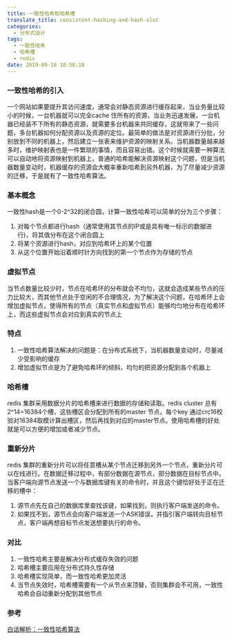 ```yaml
---
title: 一致性哈希和哈希槽
translate_title: consistent-hashing-and-hash-slot
categories:
  - 分布式设计
tags:
  - 一致性哈希
  - 哈希槽
  - redis
date: 2019-09-18 18:58:18
---
```


### 一致性哈希的引入
一个网站如果要提升其访问速度，通常会对静态资源进行缓存起来，当业务量比较小的时候，一台机器就可以完全cache 住所有的资源，当业务迅速发展，一台机器已经装不下所有的静态资源，就需要多台机器来共同缓存，这就带来了一些问题，多台机器如何分配资源以及资源的定位。最简单的做法是对资源进行分批，分别放到不同的机器上，然后建立一张表来维护资源的映射关系。当机器数量越来越多时，维护映射表也是一件繁琐的事情，而且容易出错。这个时候就需要一种算法可以自动地将资源映射到机器上，普通的哈希能解决资源映射这个问题，但是当机器数量变动时，机器缓存的资源会大概率重新哈希到另外机器，为了尽量减少资源的迁移，于是就有了一致性哈希算法。
<!-- more -->
### 基本概念
一致性hash是一个0-2^32的闭合圆，计算一致性哈希可以简单的分为三个步骤：
1. 对每个节点都进行hash（通常使用其节点的IP或是具有唯一标示的数据进行)，将其值分布在这个闭合圆上
1. 将某个资源进行hash，对应到哈希环上的某个位置
1. 从这个位置开始沿着顺时针方向找到的第一个节点作为存储的节点

### 虚拟节点
当节点数量比较少时，节点在哈希环的分布就会不均匀，这就会造成某些节点的压力比较大，而其他节点处于空闲的不合理情况，为了解决这个问题，在哈希环上会增加虚拟节点，使得所有的节点（真实节点和虚拟节点）能够均匀地分布在哈希环上，而这些虚拟节点会对应到真实的节点上

### 特点
1. 一致性哈希算法解决的问题是：在分布式系统下，当机器数量变动时，尽量减少受影响的缓存
1. 增加虚拟节点是为了避免哈希环的倾斜，均匀的把资源分配到各个机器上

### 哈希槽
redis 集群采用数据分片的哈希槽来进行数据的存储和读取。redis cluster 总有2^14=16384个槽，这些槽区会分配到所有的master 节点。每个key 通过crc16校验对16384取模计算出槽区，然后再找到对应的master节点。使用哈希槽的好处就是可以方便的增加或者减少节点。

### 重新分片
redis 集群的重新分片可以将任意槽从某个节点迁移到另外一个节点，重新分片可以在线进行。在数据迁移过程中，有部分数据在源节点，部分数据在目标节点中。当客户端向源节点发送一个与数据库键有关的命令时，并且这个键恰好处于正在迁移的槽中：
1. 源节点先在自己的数据库里查找该键，如果找到，则执行客户端发送的命令。
1. 如果找不到，源节点会向客户端发送一个ASK错误，并指引客户端转向目标节点，客户端再想目标节点发送想要执行的命令。

### 对比
1. 一致性哈希主要是解决分布式缓存失效的问题
1. 哈希槽主要应用在分布式持久性存储
1. 哈希槽实现简单，而一致性哈希更加灵活
1. 当节点失效时，哈希槽需要有一个从节点来顶替，否则集群会不可用，一致性哈希会自动重新分配到其他节点

### 参考
[白话解析：一致性哈希算法](https://www.zsythink.net/archives/1182)
